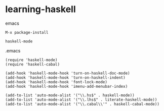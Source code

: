 learning-haskell
================

emacs

`M-x package-install`

`haskell-mode`

.emacs

```
(require 'haskell-mode)
(require 'haskell-cabal)

(add-hook 'haskell-mode-hook 'turn-on-haskell-doc-mode)
(add-hook 'haskell-mode-hook 'turn-on-haskell-indent)
(add-hook 'haskell-mode-hook 'font-lock-mode)
(add-hook 'haskell-mode-hook 'imenu-add-menubar-index)

(add-to-list 'auto-mode-alist '("\\.hs$" . haskell-mode))
(add-to-list 'auto-mode-alist '("\\.lhs$" . literate-haskell-mode))
(add-to-list 'auto-mode-alist '("\\.cabal\\'" . haskell-cabal-mode))
```
